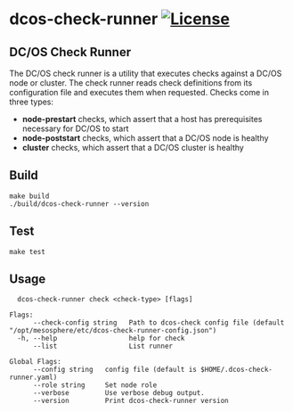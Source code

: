 # dcos-check-runner [![License](https://img.shields.io/badge/License-Apache%202.0-blue.svg)](https://opensource.org/licenses/Apache-2.0)

## DC/OS Check Runner
The DC/OS check runner is a utility that executes checks against a DC/OS node or cluster. The check runner reads check definitions from its configuration file and executes them when requested. Checks come in three types:

 * **node-prestart** checks, which assert that a host has prerequisites necessary for DC/OS to start
 * **node-poststart** checks, which assert that a DC/OS node is healthy
 * **cluster** checks, which assert that a DC/OS cluster is healthy

## Build
```
make build
./build/dcos-check-runner --version
```

## Test
```
make test
```

## Usage
```
  dcos-check-runner check <check-type> [flags]

Flags:
      --check-config string   Path to dcos-check config file (default "/opt/mesosphere/etc/dcos-check-runner-config.json")
  -h, --help                  help for check
      --list                  List runner

Global Flags:
      --config string   config file (default is $HOME/.dcos-check-runner.yaml)
      --role string     Set node role
      --verbose         Use verbose debug output.
      --version         Print dcos-check-runner version
```
